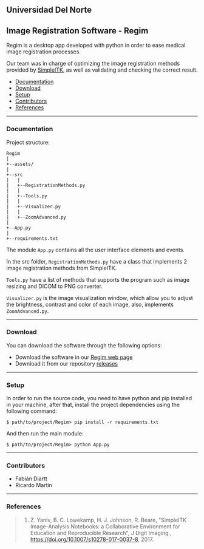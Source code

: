 ﻿## Universidad Del Norte
## Image Registration Software - Regim

Regim is a desktop app developed with python in order to 
ease medical image registration processes.

Our team was in charge of optimizing the image registration 
methods provided by [SimpleITK](http://www.simpleitk.org/), 
as well as validating and checking the correct result.
- [Documentation](#documentation)
- [Download](#download)
- [Setup](#setup)
- [Contributors](#contributors)
- [References](#references)

___

### Documentation
Project structure:
```
Regim
|
+--assets/
|
+--src
|   |
|   +--RegistrationMethods.py
|   |
|   +--Tools.py
|   |
|   +--Visualizer.py
|   |
|   +--ZoomAdvanced.py
|
+--App.py
|
+--requirements.txt
```
The module ``App.py`` contains all the user interface elements
and events. 


In the src folder, ``RegistrationMethods.py`` have a class that
implements 2 image registration methods from SimpleITK. 


``Tools.py`` have a list of methods that supports the program
such as image resizing and DICOM to PNG converter.


``Visualizer.py`` is the image visualization window, which allow you
to adjust the brightness, contrast and color of each image, also,
implements ``ZoomAdvanced.py``.    

___

### Download

You can download the software through the following options:

- Download the software in our [Regim web page](https://fabirt.github.io/Regim-project/Regim-Web/)
- Download it from our repository [releases](https://github.com/fabirt/Regim-project/releases)

___

### Setup
In order to run the source code, 
you need to have python and pip installed in your machine, 
after that, install the project dependencies using 
the following  command:

```
$ path/to/project/Regim> pip install -r requirements.txt
```

And then run the main module:

```
$ path/to/project/Regim> python App.py
```

___

### Contributors
- Fabián Diartt
- Ricardo Martín

___

### References
>1. Z. Yaniv, B. C. Lowekamp, H. J. Johnson, R. Beare, "SimpleITK Image-Analysis Notebooks: a Collaborative Environment for Education and Reproducible Research", J Digit Imaging., https://doi.org/10.1007/s10278-017-0037-8, 2017.
